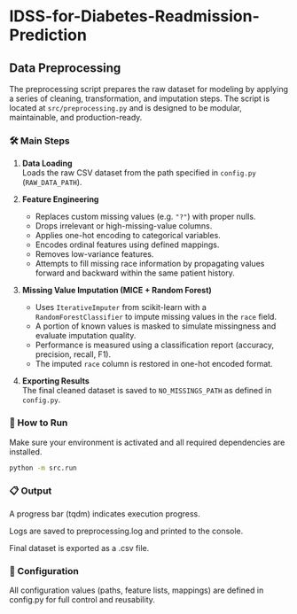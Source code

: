 # IDSS-for-Diabetes-Readmission-Prediction

## Data Preprocessing

The preprocessing script prepares the raw dataset for modeling by applying a series of cleaning, transformation, and imputation steps. The script is located at `src/preprocessing.py` and is designed to be modular, maintainable, and production-ready.

### 🛠️ Main Steps

1. **Data Loading**  
   Loads the raw CSV dataset from the path specified in `config.py` (`RAW_DATA_PATH`).

2. **Feature Engineering**  
   - Replaces custom missing values (e.g. `"?"`) with proper nulls.
   - Drops irrelevant or high-missing-value columns.
   - Applies one-hot encoding to categorical variables.
   - Encodes ordinal features using defined mappings.
   - Removes low-variance features.
   - Attempts to fill missing race information by propagating values forward and backward within the same patient history.

3. **Missing Value Imputation (MICE + Random Forest)**  
   - Uses `IterativeImputer` from scikit-learn with a `RandomForestClassifier` to impute missing values in the `race` field.
   - A portion of known values is masked to simulate missingness and evaluate imputation quality.
   - Performance is measured using a classification report (accuracy, precision, recall, F1).
   - The imputed `race` column is restored in one-hot encoded format.

4. **Exporting Results**  
   The final cleaned dataset is saved to `NO_MISSINGS_PATH` as defined in `config.py`.

### 🚀 How to Run

Make sure your environment is activated and all required dependencies are installed.

```bash
python -m src.run
```

### 📋 Output
A progress bar (tqdm) indicates execution progress.

Logs are saved to preprocessing.log and printed to the console.

Final dataset is exported as a .csv file.

### 📁 Configuration
All configuration values (paths, feature lists, mappings) are defined in config.py for full control and reusability.
